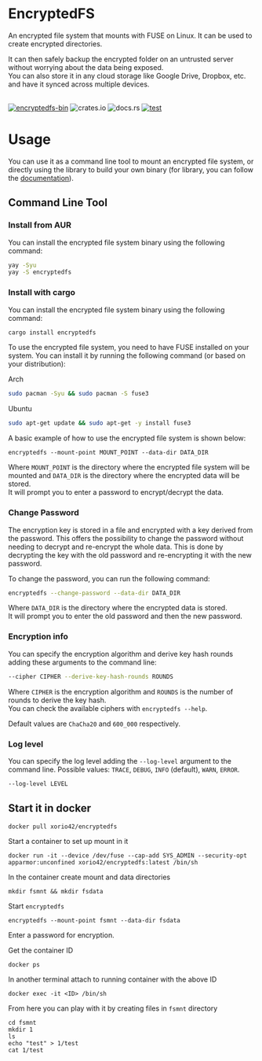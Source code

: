 # EncryptedFS

An encrypted file system that mounts with FUSE on Linux. It can be used to create encrypted directories.

It can then safely backup the encrypted folder on an untrusted server without worrying about the data being exposed.\
You can also store it in any cloud storage like Google Drive, Dropbox, etc. and have it synced across multiple devices.

\
[![encryptedfs-bin](https://img.shields.io/aur/version/encryptedfs-bin?color=1793d1&label=encryptedfs-bin&logo=arch-linux)](https://aur.archlinux.org/packages/encryptedfs-bin/)
![crates.io](https://img.shields.io/crates/v/encryptedfs.svg)
![docs.rs](https://img.shields.io/docsrs/encryptedfs?label=docs.rs)
[![test](https://github.com/radumarias/encryptedfs/actions/workflows/test.yml/badge.svg)](https://github.com/radumarias/encryptedfs/actions/workflows/test.yml)

# Usage

You can use it as a command line tool to mount an encrypted file system, or directly using the library to build your own binary (for library, you can follow the [documentation](https://docs.rs/encryptedfs/latest/encryptedfs/)).

## Command Line Tool

### Install from AUR

You can install the encrypted file system binary using the following command:
```bash
yay -Syu
yay -S encryptedfs
```

### Install with cargo

You can install the encrypted file system binary using the following command:
```bash
cargo install encryptedfs
```

To use the encrypted file system, you need to have FUSE installed on your system. You can install it by running the following command (or based on your distribution):

Arch
```bash
sudo pacman -Syu && sudo pacman -S fuse3
```
Ubuntu
```bash
sudo apt-get update && sudo apt-get -y install fuse3
```

A basic example of how to use the encrypted file system is shown below:

```
encryptedfs --mount-point MOUNT_POINT --data-dir DATA_DIR
```
Where `MOUNT_POINT` is the directory where the encrypted file system will be mounted and `DATA_DIR` is the directory where the encrypted data will be stored.\
It will prompt you to enter a password to encrypt/decrypt the data.

### Change Password

The encryption key is stored in a file and encrypted with a key derived from the password.
This offers the possibility to change the password without needing to decrypt and re-encrypt the whole data.
This is done by decrypting the key with the old password and re-encrypting it with the new password.

To change the password, you can run the following command:
```bash
encryptedfs --change-password --data-dir DATA_DIR
```
Where `DATA_DIR` is the directory where the encrypted data is stored.\
It will prompt you to enter the old password and then the new password.

### Encryption info

You can specify the encryption algorithm and derive key hash rounds adding these arguments to the command line:

```bash
--cipher CIPHER --derive-key-hash-rounds ROUNDS
```
Where `CIPHER` is the encryption algorithm and `ROUNDS` is the number of rounds to derive the key hash.\
You can check the available ciphers with `encryptedfs --help`.

Default values are `ChaCha20` and `600_000` respectively.

### Log level
You can specify the log level adding the `--log-level` argument to the command line. Possible values: `TRACE`, `DEBUG`, `INFO` (default), `WARN`, `ERROR`.

```bash
--log-level LEVEL
```

## Start it in docker
```bash
docker pull xorio42/encryptedfs
```
Start a container to set up mount in it

`docker run -it --device /dev/fuse --cap-add SYS_ADMIN --security-opt apparmor:unconfined xorio42/encryptedfs:latest /bin/sh`

In the container create mount and data directories

`mkdir fsmnt && mkdir fsdata`

Start `encryptedfs`

`encryptedfs --mount-point fsmnt --data-dir fsdata`

Enter a password for encryption.

Get the container ID

`docker ps`

In another terminal  attach to running container with the above ID

`docker exec -it <ID> /bin/sh`

From here you can play with it by creating files in `fsmnt` directory
```
cd fsmnt
mkdir 1
ls
echo "test" > 1/test
cat 1/test
```
